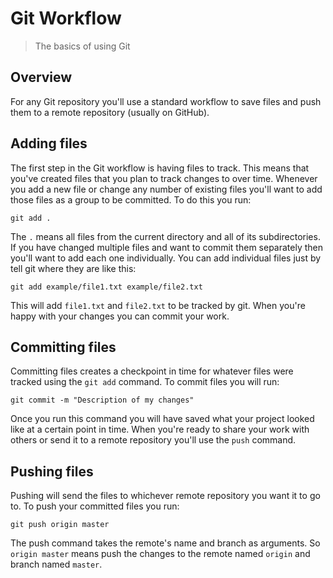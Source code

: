 # Git Workflow

> The basics of using Git

## Overview

For any Git repository you'll use a standard workflow to save files and push them to a remote repository (usually on GitHub).

## Adding files

The first step in the Git workflow is having files to track. This means that you've created files that you plan to track changes to over time. Whenever you add a new file or change any number of existing files you'll want to add those files as a group to be committed. To do this you run:

```
git add .
```

The `.` means all files from the current directory and all of its subdirectories. If you have changed multiple files and want to commit them separately then you'll want to add each one individually. You can add individual files just by tell git where they are like this:

```
git add example/file1.txt example/file2.txt
```

This will add `file1.txt` and `file2.txt` to be tracked by git. When you're happy with your changes you can commit your work.

## Committing files

Committing files creates a checkpoint in time for whatever files were tracked using the `git add` command. To commit files you will run:

```
git commit -m "Description of my changes"
```

Once you run this command you will have saved what your project looked like at a certain point in time. When you're ready to share your work with others or send it to a remote repository you'll use the `push` command.

## Pushing files

Pushing will send the files to whichever remote repository you want it to go to. To push your committed files you run:

```
git push origin master
```

The push command takes the remote's name and branch as arguments. So `origin master` means push the changes to the remote named `origin` and branch named `master`.
